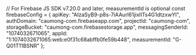 // For Firebase JS SDK v7.20.0 and later, measurementId is optional
const firebaseConfig = {
  apiKey: "AIzaSyB9-p8s-7iAAurl61jixIITs4G1dtzxwYI",
  authDomain: "caumong-com.firebaseapp.com",
  projectId: "caumong-com",
  storageBucket: "caumong-com.firebasestorage.app",
  messagingSenderId: "1074032671065",
  appId: "1:1074032671065:web:e0f31c68abffb0fe59b448",
  measurementId: "G-Q01T11BSNR"
};